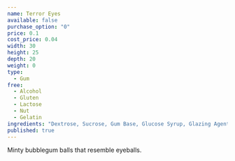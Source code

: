 ```yaml
---
name: Terror Eyes
available: false
purchase_option: "0"
price: 0.1
cost_price: 0.04
width: 30
height: 25
depth: 20
weight: 0
type: 
  - Gum
free: 
  - Alcohol
  - Gluten
  - Lactose
  - Nut
  - Gelatin
ingredients: "Dextrose, Sucrose, Gum Base, Glucose Syrup, Glazing Agents, Carnauba Wax, Shellac Antioxidant: E321. Colours: E120, E171"
published: true
---
```

Minty bubblegum balls that resemble eyeballs.